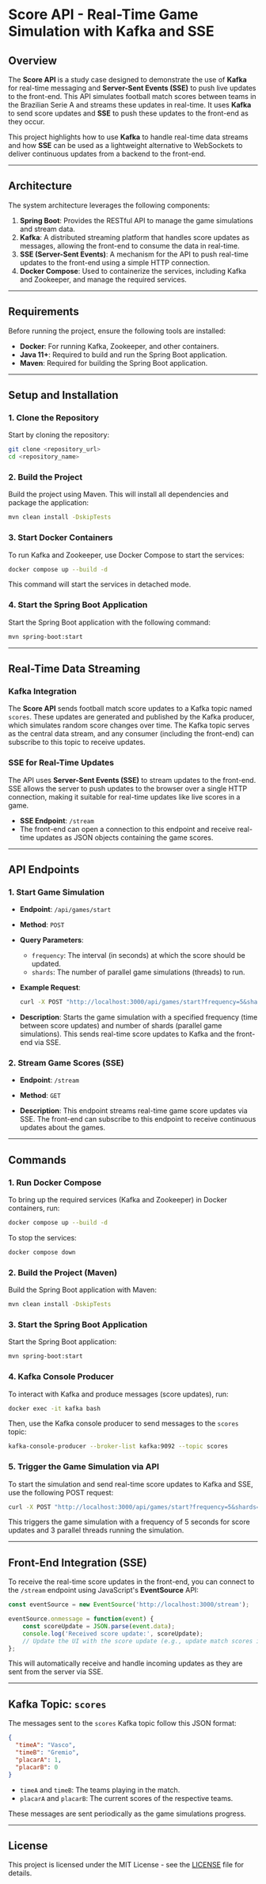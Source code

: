 # Score API - Real-Time Game Simulation with Kafka and SSE

## Overview

The **Score API** is a study case designed to demonstrate the use of **Kafka** for real-time messaging and **Server-Sent Events (SSE)** to push live updates to the front-end. This API simulates football match scores between teams in the Brazilian Serie A and streams these updates in real-time. It uses **Kafka** to send score updates and **SSE** to push these updates to the front-end as they occur.

This project highlights how to use **Kafka** to handle real-time data streams and how **SSE** can be used as a lightweight alternative to WebSockets to deliver continuous updates from a backend to the front-end.

---

## Architecture

The system architecture leverages the following components:

1. **Spring Boot**: Provides the RESTful API to manage the game simulations and stream data.
2. **Kafka**: A distributed streaming platform that handles score updates as messages, allowing the front-end to consume the data in real-time.
3. **SSE (Server-Sent Events)**: A mechanism for the API to push real-time updates to the front-end using a simple HTTP connection.
4. **Docker Compose**: Used to containerize the services, including Kafka and Zookeeper, and manage the required services.

---

## Requirements

Before running the project, ensure the following tools are installed:

- **Docker**: For running Kafka, Zookeeper, and other containers.
- **Java 11+**: Required to build and run the Spring Boot application.
- **Maven**: Required for building the Spring Boot application.

---

## Setup and Installation

### 1. Clone the Repository

Start by cloning the repository:

```bash
git clone <repository_url>
cd <repository_name>
```

### 2. Build the Project

Build the project using Maven. This will install all dependencies and package the application:

```bash
mvn clean install -DskipTests
```

### 3. Start Docker Containers

To run Kafka and Zookeeper, use Docker Compose to start the services:

```bash
docker compose up --build -d
```

This command will start the services in detached mode.

### 4. Start the Spring Boot Application

Start the Spring Boot application with the following command:

```bash
mvn spring-boot:start
```

---

## Real-Time Data Streaming

### Kafka Integration

The **Score API** sends football match score updates to a Kafka topic named `scores`. These updates are generated and published by the Kafka producer, which simulates random score changes over time. The Kafka topic serves as the central data stream, and any consumer (including the front-end) can subscribe to this topic to receive updates.

### SSE for Real-Time Updates

The API uses **Server-Sent Events (SSE)** to stream updates to the front-end. SSE allows the server to push updates to the browser over a single HTTP connection, making it suitable for real-time updates like live scores in a game.

- **SSE Endpoint**: `/stream`
- The front-end can open a connection to this endpoint and receive real-time updates as JSON objects containing the game scores.

---

## API Endpoints

### 1. **Start Game Simulation**

- **Endpoint**: `/api/games/start`
- **Method**: `POST`
- **Query Parameters**:
  - `frequency`: The interval (in seconds) at which the score should be updated.
  - `shards`: The number of parallel game simulations (threads) to run.

- **Example Request**:

  ```bash
  curl -X POST "http://localhost:3000/api/games/start?frequency=5&shards=3"
  ```

- **Description**: Starts the game simulation with a specified frequency (time between score updates) and number of shards (parallel game simulations). This sends real-time score updates to Kafka and the front-end via SSE.

### 2. **Stream Game Scores (SSE)**

- **Endpoint**: `/stream`
- **Method**: `GET`
  
- **Description**: This endpoint streams real-time game score updates via SSE. The front-end can subscribe to this endpoint to receive continuous updates about the games.

---

## Commands

### 1. **Run Docker Compose**

To bring up the required services (Kafka and Zookeeper) in Docker containers, run:

```bash
docker compose up --build -d
```

To stop the services:

```bash
docker compose down
```

### 2. **Build the Project (Maven)**

Build the Spring Boot application with Maven:

```bash
mvn clean install -DskipTests
```

### 3. **Start the Spring Boot Application**

Start the Spring Boot application:

```bash
mvn spring-boot:start
```

### 4. **Kafka Console Producer**

To interact with Kafka and produce messages (score updates), run:

```bash
docker exec -it kafka bash
```

Then, use the Kafka console producer to send messages to the `scores` topic:

```bash
kafka-console-producer --broker-list kafka:9092 --topic scores
```

### 5. **Trigger the Game Simulation via API**

To start the simulation and send real-time score updates to Kafka and SSE, use the following POST request:

```bash
curl -X POST "http://localhost:3000/api/games/start?frequency=5&shards=3"
```

This triggers the game simulation with a frequency of 5 seconds for score updates and 3 parallel threads running the simulation.

---

## Front-End Integration (SSE)

To receive the real-time score updates in the front-end, you can connect to the `/stream` endpoint using JavaScript's **EventSource** API:

```javascript
const eventSource = new EventSource('http://localhost:3000/stream');

eventSource.onmessage = function(event) {
    const scoreUpdate = JSON.parse(event.data);
    console.log('Received score update:', scoreUpdate);
    // Update the UI with the score update (e.g., update match scores in the UI)
};
```

This will automatically receive and handle incoming updates as they are sent from the server via SSE.

---

## Kafka Topic: `scores`

The messages sent to the `scores` Kafka topic follow this JSON format:

```json
{
  "timeA": "Vasco",
  "timeB": "Gremio",
  "placarA": 1,
  "placarB": 0
}
```

- `timeA` and `timeB`: The teams playing in the match.
- `placarA` and `placarB`: The current scores of the respective teams.

These messages are sent periodically as the game simulations progress.

---

## License

This project is licensed under the MIT License - see the [LICENSE](LICENSE) file for details.
